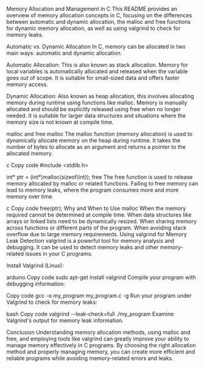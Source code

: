 Memory Allocation and Management in C
This README provides an overview of memory allocation concepts in C, focusing on the differences between automatic and dynamic allocation, the malloc and free functions for dynamic memory allocation, as well as using valgrind to check for memory leaks.

Automatic vs. Dynamic Allocation
In C, memory can be allocated in two main ways: automatic and dynamic allocation.

Automatic Allocation: This is also known as stack allocation. Memory for local variables is automatically allocated and released when the variable goes out of scope. It is suitable for small-sized data and offers faster memory access.

Dynamic Allocation: Also known as heap allocation, this involves allocating memory during runtime using functions like malloc. Memory is manually allocated and should be explicitly released using free when no longer needed. It is suitable for larger data structures and situations where the memory size is not known at compile time.

malloc and free
malloc
The malloc function (memory allocation) is used to dynamically allocate memory on the heap during runtime. It takes the number of bytes to allocate as an argument and returns a pointer to the allocated memory.

c
Copy code
#include <stdlib.h>

int* ptr = (int*)malloc(sizeof(int));
free
The free function is used to release memory allocated by malloc or related functions. Failing to free memory can lead to memory leaks, where the program consumes more and more memory over time.

c
Copy code
free(ptr);
Why and When to Use malloc
When the memory required cannot be determined at compile time.
When data structures like arrays or linked lists need to be dynamically resized.
When sharing memory across functions or different parts of the program.
When avoiding stack overflow due to large memory requirements.
Using valgrind for Memory Leak Detection
valgrind is a powerful tool for memory analysis and debugging. It can be used to detect memory leaks and other memory-related issues in your C programs.

Install Valgrind (Linux):

arduino
Copy code
sudo apt-get install valgrind
Compile your program with debugging information:

Copy code
gcc -o my_program my_program.c -g
Run your program under Valgrind to check for memory leaks:

bash
Copy code
valgrind --leak-check=full ./my_program
Examine Valgrind's output for memory leak information.

Conclusion
Understanding memory allocation methods, using malloc and free, and employing tools like valgrind can greatly improve your ability to manage memory effectively in C programs. By choosing the right allocation method and properly managing memory, you can create more efficient and reliable programs while avoiding memory-related errors and leaks.
